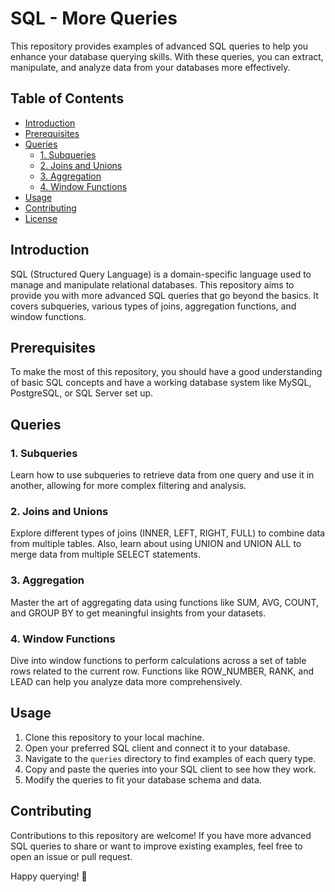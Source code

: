 # SQL - More Queries

This repository provides examples of advanced SQL queries to help you enhance your database querying skills. With these queries, you can extract, manipulate, and analyze data from your databases more effectively.

## Table of Contents

- [Introduction](#introduction)
- [Prerequisites](#prerequisites)
- [Queries](#queries)
  - [1. Subqueries](#1-subqueries)
  - [2. Joins and Unions](#2-joins-and-unions)
  - [3. Aggregation](#3-aggregation)
  - [4. Window Functions](#4-window-functions)
- [Usage](#usage)
- [Contributing](#contributing)
- [License](#license)

## Introduction

SQL (Structured Query Language) is a domain-specific language used to manage and manipulate relational databases. This repository aims to provide you with more advanced SQL queries that go beyond the basics. It covers subqueries, various types of joins, aggregation functions, and window functions.

## Prerequisites

To make the most of this repository, you should have a good understanding of basic SQL concepts and have a working database system like MySQL, PostgreSQL, or SQL Server set up.

## Queries

### 1. Subqueries

Learn how to use subqueries to retrieve data from one query and use it in another, allowing for more complex filtering and analysis.

### 2. Joins and Unions

Explore different types of joins (INNER, LEFT, RIGHT, FULL) to combine data from multiple tables. Also, learn about using UNION and UNION ALL to merge data from multiple SELECT statements.

### 3. Aggregation

Master the art of aggregating data using functions like SUM, AVG, COUNT, and GROUP BY to get meaningful insights from your datasets.

### 4. Window Functions

Dive into window functions to perform calculations across a set of table rows related to the current row. Functions like ROW_NUMBER, RANK, and LEAD can help you analyze data more comprehensively.

## Usage

1. Clone this repository to your local machine.
2. Open your preferred SQL client and connect it to your database.
3. Navigate to the `queries` directory to find examples of each query type.
4. Copy and paste the queries into your SQL client to see how they work.
5. Modify the queries to fit your database schema and data.

## Contributing

Contributions to this repository are welcome! If you have more advanced SQL queries to share or want to improve existing examples, feel free to open an issue or pull request.



Happy querying! 🎉